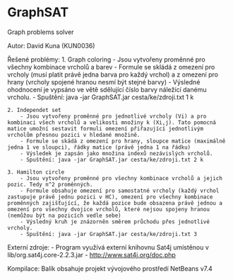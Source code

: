GraphSAT
========

Graph problems solver

Autor: David Kuna (KUN0036)

Řešené problémy:
	1. Graph coloring
		- Jsou vytvořeny proměnné pro všechny kombinace vrcholů a barev
		- Formule se skládá z omezení pro vrcholy (musí platit právě jedna barva pro každý vrchol) a z omezení pro hrany (vrcholy spojené hranou nesmí být stejné barvy)
		- Výsledné ohodnocení je vypsáno ve větě sdělující číslo barvy náležící danému vrcholu.
		- Spuštění: java -jar GraphSAT.jar cesta/ke/zdroji.txt 1 k

	2. Independet set
		- Jsou vytvořeny proměnné pro jednotlivé vrcholy (Vi) a pro kombinaci všech vrcholů a velikosti množiny k (Xi,j). Tato pomocná matice umožní sestavit formuli omezení přiřazující jednotlivým vrcholům přesnou pozici v hledané množině.
		- Formule se skádá z omezení pro hrany, sloupce matice (maximálně jedna 1 ve sloupci), řádky matice (právě jedna 1 na řádku)
		- Výsledek je zapsán jako množina indexů nezávislých vrcholů.
		- Spuštění: java -jar GraphSAT.jar cesta/ke/zdroji.txt 2 k

	3. Hamilton circle
		- Jsou vytvořeny proměnné pro všechny kombinace vrcholů a jejich pozic. Tedy n^2 proměnných.
		- Formule obsahuje omezení pro samostatné vrcholy (každý vrchol zastupuje právě jednu pozici v HC), omezení pro všechny kombinace proměnných zajišťující, že každá pozice bude obsazena právě jednou a omezení pro všechny dvojice vrcholů, které nejsou spojeny hranou (nemůžou být na pozicích vedle sebe)
		- Výsledný kruh je znázorněn směrem průchodu přes jednotlivé vrcholy.
		- Spuštění: java -jar GraphSAT.jar cesta/ke/zdroji.txt 3

Externí zdroje:
	- Program využívá externí knihovnu Sat4j umístěnou v lib/org.sat4j.core-2.2.3.jar
	- http://www.sat4j.org/doc.php

Kompilace:
	Balík obsahuje projekt vývojového prostředí NetBeans v7.4

